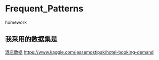# Frequent_Patterns
homework

## 我采用的数据集是

[酒店数据](https://www.kaggle.com/jessemostipak/hotel-booking-demand)
https://www.kaggle.com/jessemostipak/hotel-booking-demand
